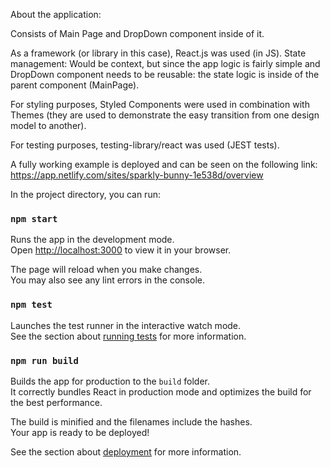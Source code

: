 About the application:

Consists of Main Page and DropDown component inside of it.

As a framework (or library in this case), React.js was used (in JS).
State management: Would be context, but since the app logic is fairly simple and DropDown component needs to be reusable: the state logic is inside of the parent component (MainPage).

For styling purposes, Styled Components were used in combination with Themes (they are used to demonstrate the easy transition from one design model to another).

For testing purposes, testing-library/react was used (JEST tests).

A fully working example is deployed and can be seen on the following link: https://app.netlify.com/sites/sparkly-bunny-1e538d/overview

In the project directory, you can run:

### `npm start`

Runs the app in the development mode.\
Open [http://localhost:3000](http://localhost:3000) to view it in your browser.

The page will reload when you make changes.\
You may also see any lint errors in the console.

### `npm test`

Launches the test runner in the interactive watch mode.\
See the section about [running tests](https://facebook.github.io/create-react-app/docs/running-tests) for more information.

### `npm run build`

Builds the app for production to the `build` folder.\
It correctly bundles React in production mode and optimizes the build for the best performance.

The build is minified and the filenames include the hashes.\
Your app is ready to be deployed!

See the section about [deployment](https://facebook.github.io/create-react-app/docs/deployment) for more information.
